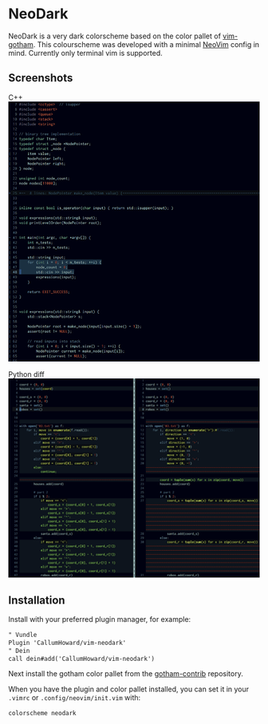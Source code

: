 # NeoDark
NeoDark is a very dark colorscheme based on the color pallet of [vim-gotham](github.com/whatyouhide/vim-gotham).
This colourscheme was developed with a minimal [NeoVim](neovim.io) config in mind. Currently only terminal vim is supported.

## Screenshots
C++ 
![screenshot1](https://raw.githubusercontent.com/CallumHoward/vim-neodark/master/screenshot1.png) 

Python diff 
![screenshot1](https://raw.githubusercontent.com/CallumHoward/vim-neodark/master/screenshot2.png) 


## Installation
Install with your preferred plugin manager, for example:

``` viml
" Vundle
Plugin 'CallumHoward/vim-neodark'
" Dein
call dein#add('CallumHoward/vim-neodark')
```

Next install the gotham color pallet from the [gotham-contrib](github.com/whatyouhide/gotham-contrib) repository.

When you have the plugin and color pallet installed, you can set it in your `.vimrc` or `.config/neovim/init.vim` with:

``` viml
colorscheme neodark
```
